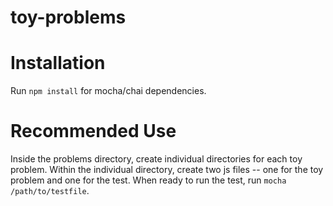 # toy-problems

# Installation
Run `npm install` for mocha/chai dependencies.

# Recommended Use
Inside the problems directory, create individual directories for each toy problem. Within the individual directory, create two js files -- one for the toy problem and one for the test. When ready to run the test, run `mocha /path/to/testfile`.
